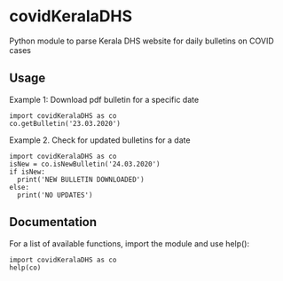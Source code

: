 # covidKeralaDHS
Python module to parse Kerala DHS website for daily bulletins on COVID cases

## Usage
Example 1: Download pdf bulletin for a specific date  
```
import covidKeralaDHS as co
co.getBulletin('23.03.2020')
```  

Example 2. Check for updated bulletins for a date
```
import covidKeralaDHS as co
isNew = co.isNewBulletin('24.03.2020')
if isNew:
  print('NEW BULLETIN DOWNLOADED')
else:
  print('NO UPDATES')
```

## Documentation
For a list of available functions, import the module and use help():
```
import covidKeralaDHS as co
help(co)
```
